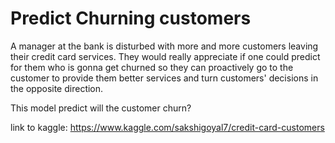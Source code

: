 ﻿# Predict Churning customers

A manager at the bank is disturbed with more and more customers leaving their credit card services. They would really appreciate if one could predict for them who is gonna get churned so they can proactively go to the customer to provide them better services and turn customers' decisions in the opposite direction.

This model predict will the customer churn? 

link to kaggle: https://www.kaggle.com/sakshigoyal7/credit-card-customers

